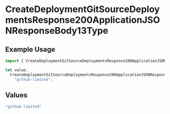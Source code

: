 # CreateDeploymentGitSourceDeploymentsResponse200ApplicationJSONResponseBody13Type

## Example Usage

```typescript
import { CreateDeploymentGitSourceDeploymentsResponse200ApplicationJSONResponseBody13Type } from "@vercel/sdk/models/createdeploymentop.js";

let value:
  CreateDeploymentGitSourceDeploymentsResponse200ApplicationJSONResponseBody13Type =
    "github-limited";
```

## Values

```typescript
"github-limited"
```